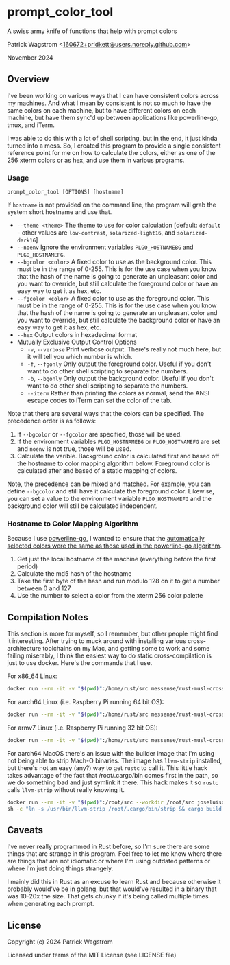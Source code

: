 prompt_color_tool
=================

A swiss army knife of functions that help with prompt colors

Patrick Wagstrom &lt;160672+pridkett@users.noreply.github.com&gt;

November 2024

Overview
--------

I've been working on various ways that I can have consistent colors across my machines. And what I mean by consistent is not so much to have the same colors on each machine, but to have different colors on each machine, but have them sync'd up between applications like powerline-go, tmux, and iTerm.

I was able to do this with a lot of shell scripting, but in the end, it just kinda turned into a mess. So, I created this program to provide a single consistent reference point for me on how to calculate the colors, either as one of the 256 xterm colors or as hex, and use them in various programs.

### Usage

```
prompt_color_tool [OPTIONS] [hostname]
```

If `hostname` is not provided on the command line, the program will grab the system short hostname and use that.

* `--theme <theme>`   The theme to use for color calculation [default: `default` - other values are `low-contrast`, `solarized-light16`, and `solarized-dark16`]
* `--noenv`           Ignore the environment variables `PLGO_HOSTNAMEBG` and `PLGO_HOSTNAMEFG`. 
* `--bgcolor <color>` A fixed color to use as the background color. This must be in the range of 0-255. This is for the use case when you know that the hash of the name is going to generate an unpleasant color and you want to override, but still calculate the foreground color or have an easy way to get it as hex, etc.
* `--fgcolor <color>` A fixed color to use as the foreground color. This must be in the range of 0-255. This is for the use case when you know that the hash of the name is going to generate an unpleasant color and you want to override, but still calculate the background color or have an easy way to get it as hex, etc.
* `--hex`             Output colors in hexadecimal format
* Mutually Exclusive Output Control Options
  * `-v`, `--verbose`     Print verbose output. There's really not much here, but it will tell you which number is which.
  * `-f`, `--fgonly`      Only output the foreground color. Useful if you don't want to do other shell scripting to separate the numbers.
  * `-b`, `--bgonly`      Only output the background color. Useful if you don't want to do other shell scripting to separate the numbers.
  * `--iterm` Rather than printing the colors as normal, send the ANSI escape codes to iTerm can set the color of the tab.

Note that there are several ways that the colors can be specified. The precedence order is as follows:

1. If `--bgcolor` or `--fgcolor` are specified, those will be used.
2. If the environment variables `PLGO_HOSTNAMEBG` or `PLGO_HOSTNAMEFG` are set and `noenv` is not true, those will be used.
3. Calculate the varible. Background color is calculated first and based off the hostname to color mapping algorithm below. Foreground color is calculated after and based of a static mapping of colors.

Note, the precedence can be mixed and matched. For example, you can define `--bgcolor` and still have it calculate the foreground color. Likewise, you can set a value to the environment variable `PLGO_HOSTNAMEFG` and the background color will still be calculated independent.

### Hostname to Color Mapping Algorithm

Because I use [powerline-go][powerline-go], I wanted to ensure that the [automatically selected colors were the same as those used in the powerline-go algorithm][powerline-go-algorithm].

1. Get just the local hostname of the machine (everything before the first period)
2. Calculate the md5 hash of the hostname
3. Take the first byte of the hash and run modulo 128 on it to get a number between 0 and 127
4. Use the number to select a color from the xterm 256 color palette

Compilation Notes
-----------------

This section is more for myself, so I remember, but other people might find it interesting. After trying to muck around with installing various cross-architecture toolchains on my Mac, and getting some to work and some failing miserably, I think the easiest way to do static cross-compilation is just to use docker. Here's the commands that I use.

For x86_64 Linux:
```bash
docker run --rm -it -v "$(pwd)":/home/rust/src messense/rust-musl-cross:x86_64-musl cargo build --release
```

For aarch64 Linux (i.e. Raspberry Pi running 64 bit OS):
```bash
docker run --rm -it -v "$(pwd)":/home/rust/src messense/rust-musl-cross:aarch64-musl cargo build --release
```

For armv7 Linux (i.e. Raspberry Pi running 32 bit OS):
```bash
docker run --rm -it -v "$(pwd)":/home/rust/src messense/rust-musl-cross:armv7-musleabihf cargo build --release
```

For aarch64 MacOS there's an issue with the builder image that I'm using not being able to strip Mach-O binaries. The image has `llvm-strip` installed, but there's not an easy (any?) way to get `rustc` to call it. This little hack takes advantage of the fact that /root/.cargo/bin comes first in the path, so we do something bad and just symlink it there. This hack makes it so `rustc` calls `llvm-strip` without really knowing it.

```bash
docker run --rm -it -v "$(pwd)":/root/src --workdir /root/src joseluisq/rust-linux-darwin-builder:1.82.0 \
sh -c "ln -s /usr/bin/llvm-strip /root/.cargo/bin/strip && cargo build --release --target aarch64-apple-darwin"
```


Caveats
-------

I've never really programmed in Rust before, so I'm sure there are some things that are strange in this program. Feel free to let me know where there are things that are not idiomatic or where I'm using outdated patterns or where I'm just doing things strangely.

I mainly did this in Rust as an excuse to learn Rust and because otherwise it probably would've be in golang, but that would've resulted in a binary that was 10-20x the size. That gets chunky if it's being called multiple times when generating each prompt.

License
-------

Copyright (c) 2024 Patrick Wagstrom

Licensed under terms of the MIT License (see LICENSE file)

[powerline-go]: https://github.com/justjanne/powerline-go/
[powerline-go-algorithm]: https://github.com/justjanne/powerline-go/blob/059f7f230760f8800307b3ae632c6cc6ca3f81d4/segment-hostname.go#L42-L44
